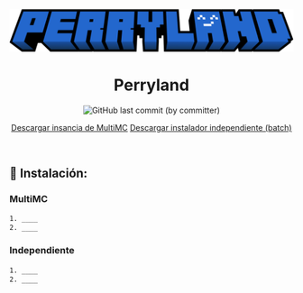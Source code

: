 

<p align="center">
  <img src="https://raw.githubusercontent.com/mochos/actualizador/main/Perryland/.recursos/img/Logo.png" alt="Logo" width="800" />
</p>
<h1 align="center">Perryland</h1>
<p align="center">
<img alt="GitHub last commit (by committer)" src="https://img.shields.io/github/last-commit/mochos/actualizador?style=for-the-badge">

</p>
<p align="center">
<p align="center">
  <a href="https://github.com/mochos/actualizador/raw/main/Perryland/Perryland.zip">Descargar insancia de MultiMC</a>
  <a href="https://github.com/mochos/actualizador/raw/main/Perryland/batch/instalar-actualizar.bat" download="instalar-actualizar.bat">Descargar instalador independiente (batch)</a>
</p>
<br />

##  🔽 Instalación:
### MultiMC
    1. ____
    2. ____

### Independiente
    1. ____
    2. ____
